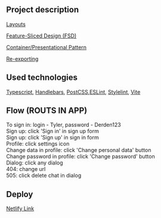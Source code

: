 ## Project description

[Layouts](https://www.figma.com/file/PoNflIOEWJj6Ujq9AVm1WD/a-chat-1.0.0?node-id=0-1&t=wRxDmRO6rPWG1yDZ-0)

[Feature-Sliced Design (FSD)](https://feature-sliced.design)

[Container/Presentational Pattern](https://www.patterns.dev/posts/presentational-container-pattern)

[Re-exporting](https://javascript.info/import-export)

## Used technologies

[Typescript](https://www.typescriptlang.org/), [Handlebars](https://handlebarsjs.com/), [PostCSS](https://postcss.org/),[ESLint](https://eslint.org/), [Stylelint](https://stylelint.io/), [Vite](https://vitejs.dev/)

## Flow (ROUTS IN APP)

To sign in: login - Tyler, password - Derden123<br>
Sign up: click 'Sign in' in sign up form<br>
Sign up: click 'Sign up' in sign in form<br>
Profile: click settings icon<br>
Change data in profile: click 'Change personal data' button<br>
Change password in profile: click 'Change password' button<br>
Dialog: click any dialog<br>
404: change url<br>
505: click delete chat in dialog<br>

## Deploy

[Netlify Link](https://comforting-puppy-41160a.netlify.app/)
